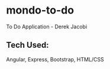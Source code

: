 # mondo-to-do
To Do Application - Derek Jacobi

## Tech Used:
Angular, Express, Bootstrap, HTML/CSS
